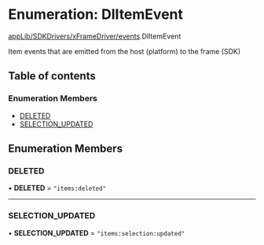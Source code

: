 # Enumeration: DlItemEvent

[appLib/SDKDrivers/xFrameDriver/events](../modules/appLib_SDKDrivers_xFrameDriver_events.md).DlItemEvent

Item events that are emitted from the host (platform) to the frame (SDK)

## Table of contents

### Enumeration Members

- [DELETED](appLib_SDKDrivers_xFrameDriver_events.DlItemEvent.md#deleted)
- [SELECTION\_UPDATED](appLib_SDKDrivers_xFrameDriver_events.DlItemEvent.md#selection_updated)

## Enumeration Members

### DELETED

• **DELETED** = ``"items:deleted"``

___

### SELECTION\_UPDATED

• **SELECTION\_UPDATED** = ``"items:selection:updated"``

